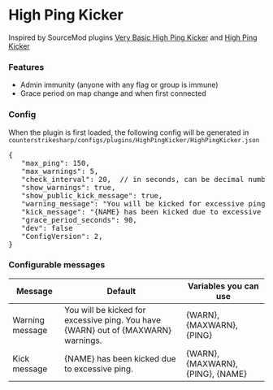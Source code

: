 # High Ping Kicker
Inspired by SourceMod plugins [Very Basic High Ping Kicker](https://forums.alliedmods.net/showthread.php?p=769939) and [High Ping Kicker](https://github.com/ZK-Servidores/High-Ping-Kicker)

### Features
 - Admin immunity (anyone with any flag or group is immune)
 - Grace period on map change and when first connected


### Config
When the plugin is first loaded, the following config will be generated in `counterstrikesharp/configs/plugins/HighPingKicker/HighPingKicker.json`

<pre>
{
   "max_ping": 150,
   "max_warnings": 5,
   "check_interval": 20,  // in seconds, can be decimal number
   "show_warnings": true,
   "show_public_kick_message": true,
   "warning_message": "You will be kicked for excessive ping. You have {WARN} out of {MAXWARN} warnings.",
   "kick_message": "{NAME} has been kicked due to excessive ping.",
   "grace_period_seconds": 90,
   "dev": false
   "ConfigVersion": 2,
}
</pre>

### Configurable messages

| Message  | Default | Variables you can use |
| ------------- | ------------- | ------- |
| Warning message  | You will be kicked for excessive ping. You have {WARN} out of {MAXWARN} warnings.  | {WARN}, {MAXWARN}, {PING}
| Kick message  | {NAME} has been kicked due to excessive ping.  | {WARN}, {MAXWARN}, {PING}, {NAME}
